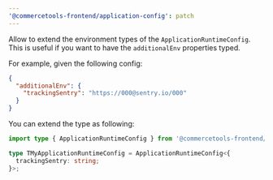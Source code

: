 ```yaml
---
'@commercetools-frontend/application-config': patch
---
```


Allow to extend the environment types of the `ApplicationRuntimeConfig`.
This is useful if you want to have the `additionalEnv` properties typed.

For example, given the following config:

```json
{
  "additionalEnv": {
    "trackingSentry": "https://000@sentry.io/000"
  }
}
```

You can extend the type as following:

```ts
import type { ApplicationRuntimeConfig } from '@commercetools-frontend/application-config';

type TMyApplicationRuntimeConfig = ApplicationRuntimeConfig<{
  trackingSentry: string;
}>;
```
